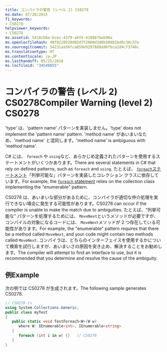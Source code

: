 ```yaml
---
title: コンパイラの警告 (レベル 2) CS0278
ms.date: 07/20/2015
f1_keywords:
- CS0278
helpviewer_keywords:
- CS0278
ms.assetid: 5418cbbe-bcec-4379-a6f6-410987beb96a
ms.openlocfilehash: 48f8228520d02d7f2000d3d0b508b1b48c38c37e
ms.sourcegitcommit: 54231aa56fca059e9297888a96fbca1d4cf3746c
ms.translationtype: HT
ms.contentlocale: ja-JP
ms.lasthandoff: 05/25/2018
ms.locfileid: "34549855"
---
```

# <a name="compiler-warning-level-2-cs0278"></a><span data-ttu-id="0e6ec-102">コンパイラの警告 (レベル 2) CS0278</span><span class="sxs-lookup"><span data-stu-id="0e6ec-102">Compiler Warning (level 2) CS0278</span></span>
<span data-ttu-id="0e6ec-103">'type' は、'pattern name' パターンを実装しません。</span><span class="sxs-lookup"><span data-stu-id="0e6ec-103">'type' does not implement the 'pattern name' pattern.</span></span> <span data-ttu-id="0e6ec-104">'method name' があいまいなため、'method name' と混同します。</span><span class="sxs-lookup"><span data-stu-id="0e6ec-104">'method name' is ambiguous with 'method name'.</span></span>  
  
<span data-ttu-id="0e6ec-105">C# には、 `foreach` や `using`など、あらかじめ定義されたパターンを使用するステートメントがいくつかあります。</span><span class="sxs-lookup"><span data-stu-id="0e6ec-105">There are several statements in C# that rely on defined patterns, such as `foreach` and `using`.</span></span> <span data-ttu-id="0e6ec-106">たとえば、 [ `foreach`ステートメント](../language-reference/keywords/foreach-in.md)「列挙可能な」パターンを実装したコレクション クラスに依存しています。</span><span class="sxs-lookup"><span data-stu-id="0e6ec-106">For example, the [`foreach` statement](../language-reference/keywords/foreach-in.md) relies on the collection class implementing the "enumerable" pattern.</span></span>
  
<span data-ttu-id="0e6ec-107">CS0278 は、あいまいな部分があるために、コンパイラが適切な仲介処理を実行できない場合に発生する可能性があります。</span><span class="sxs-lookup"><span data-stu-id="0e6ec-107">CS0278 can occur if the compiler is unable to make the match due to ambiguities.</span></span> <span data-ttu-id="0e6ec-108">たとえば、"列挙可能な" パターンを処理するためには、 `MoveNext`というメソッドが必要ですが、コンパイルの対象になるコードには、 `MoveNext`メソッドが 2 つ存在している可能性があります。</span><span class="sxs-lookup"><span data-stu-id="0e6ec-108">For example, the "enumerable" pattern requires that there be a method called `MoveNext`, and your code might contain two methods called `MoveNext`.</span></span> <span data-ttu-id="0e6ec-109">コンパイラは、どちらのインターフェイスを使用するかについて検索を試行しますが、あいまいさの原因を突き止め、解決することをお勧めします。</span><span class="sxs-lookup"><span data-stu-id="0e6ec-109">The compiler will attempt to find an interface to use, but it is recommended that you determine and resolve the cause of the ambiguity.</span></span>  
  
## <a name="example"></a><span data-ttu-id="0e6ec-110">例</span><span class="sxs-lookup"><span data-stu-id="0e6ec-110">Example</span></span>  
 <span data-ttu-id="0e6ec-111">次の例では CS0278 が生成されます。</span><span class="sxs-lookup"><span data-stu-id="0e6ec-111">The following sample generates CS0278.</span></span>  
  
```csharp  
// CS0278.cs  
using System.Collections.Generic;  
public class myTest   
{  
   public static void TestForeach<W>(W w)   
      where W: IEnumerable<int>, IEnumerable<string>  
   {  
      foreach (int i in w) {}   // CS0278  
   }  
}  
```
